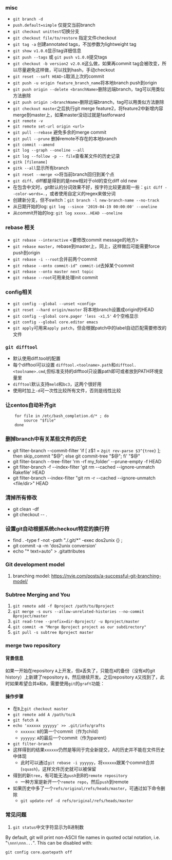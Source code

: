 ### misc
- `git branch -d`
- `push.default=simple` 仅提交当前branch
- `git checkout unittest`切换分支
- `git checkout file/to/restore` 指定文件checkout
- `git tag -a` 创建annotated tags，不加参数为lightweight tag
- `git show v1.0.0`显示tag详细信息
- `git push --tags` 或 `git push v1.0.0`提交tags
- `git checkout -b version2 v2.0.0`这么做，如果再commit tag会被改变，所以尽量避免这样做，可以找到hash，手动checkout
- `git reset --soft HEAD~1`取消上次的commit
- `git push -u origin feature_branch_name`将本地branch push到origin
- `git push origin --delete <branchName>`删除远端branch，tag可以用类似方法删除
- `git push origin :<branchName>`删除远端branch，tag可以用类似方法删除
- `git checkout master`之后执行git merge feature2，将feature2中新增内容merge到master上，如果master没动过就是fastforward
- `git remote -v`
- `git remote set-url origin <url>`
- `git pull --rebase` 避免多余的merge commit
- `git pull --prune` 删掉remote不存在的本地branch
- `git commit --amend`
- `git log --graph --oneline --all`
- `git log --follow -p -- file`查看某文件的历史记录
- `gitk [filename]`
- `gitk --all`显示所有branch
- `git reset --merge <>`将当前branch回归到某个点
- `git diff`、diff都是得到的是new相对于old的变化diff old new
- 在包含中文时，git默认的分词效果不好，按字符比较更直观一些：`git diff --color-words=.`，或者使用自定义的regex来做分词
- 创建新分支，但不switch：`git branch -l new-branch-name --no-track`
- 从日期开始的log: `git log --since '2019-04-19 00:00:00' --oneline`
- 从commit开始的log: `git log xxxxx..HEAD --oneline`

### rebase 相关
- `git rebase --interactive` <要修改commit message的地方>
- `git rebase master`，rebase到master上，同上，这样做后可能需要force push到origin
- `git rebase -i --root`合并前两个commit
- `git rebase --onto commit-id^ commit-id`去掉某个commit
- `git rebase --onto master next topic`
- `git rebase --root`可用来处理init commit

### config相关
- `git config --global --unset <config>`
- `git reset --hard origin/master` 将本地branch设置成origin的HEAD
- `git config --global core.pager 'less -x1,5'` 4个空格显示
- `git config --global core.editor emacs`
- `git apply`可用来`apply patch`，但会根据patch中的label自动匹配需要修改的文件

### `git difftool`
- 默认使用diff.tool的配置
- 每个difftool可以设置 `difftool.<toolname>.path`和`difftool.<toolname>.cmd`,但标准支持的difftool只设置path即可或者放到PATH环境变量里
- `difftool`默认支持`meld`和`bc3`，这两个很好用
- 使用时加上`-d`可一次性比较所有文件，否则是线性比较

### 让centos自动补齐git
```
    for file in /etc/bash_completion.d/* ; do
        source "$file"
    done
```

### 删掉branch中有关某些文件的历史
- git filter-branch --commit-filter 'if [ z$1 = z`git rev-parse $3^{tree}` ]; then skip_commit "$@"; else git commit-tree "$@"; fi' "$@"
- git filter-branch --tree-filter 'rm -rf my_folder' --prune-empty -f HEAD
- git filter-branch -f --index-filter 'git rm --cached --ignore-unmatch Rakefile' HEAD
- git filter-branch --index-filter "git rm -r --cached --ignore-unmatch <file/dir>" HEAD

### 清掉所有修改
- git clean -df
- git checkout -- .

### 设置git自动根据系统checkout特定的换行符
- find . -type f -not -path "./.git/*" -exec dos2unix {} \;
- git commit -a -m 'dos2unix conversion'
- echo "* text=auto" > .gitattributes

### Git development model
1. branching model: https://nvie.com/posts/a-successful-git-branching-model/

### Subtree Merging and You
1. `git remote add -f Bproject /path/to/Bproject`
2. `git merge -s ours --allow-unrelated-histories --no-commit Bproject/master`
3. `git read-tree --prefix=dir-Bproject/ -u Bproject/master`
4. `git commit -m "Merge Bproject project as our subdirectory"`
5. `git pull -s subtree Bproject master`

### merge two repository
#### 背景信息
如果一开始在repository `A`上开发，但`A`丢失了，只能在`A`的备份（没有`A`的git history）上新建了repository `B`，然后继续开发。之后repository `A`又找到了，此时如果希望合并`A`和`B`，需要使用`git`的`graft`功能：

#### 操作步骤
- 在`B`上`git checkout master`
- `git remote add A /path/to/A`
- `git fetch A`
- `echo 'xxxxxx yyyyyy' >> .git/info/grafts`
    - `xxxxxx`: `B`的第一个commit（作为child）
    - `yyyyyy`: `A`的最后一个commit（作为parent）
- `git filter-branch`
- 这样得到的结果`xxxxxx`仍然是等同于完全新提交，A的历史并不能在文件历史中体现
    - 此时可以通过`git rebase -i yyyyyy`，将`xxxxxx`跟某个commit合并(`squash`)，这样文件历史就可以被保留
- 得到的新`tree`，有可能无法`push`到B的`remote repository`
    - 一种方案是新开一个`remote repo`，然后`push`到remote
- 如果历史中多了一个`refs/original/refs/heads/master`，可通过如下命令删除
    - `git update-ref -d refs/original/refs/heads/master`

### 常见问题
1. `git status`中文字符显示为8进制数

By default, git will print non-ASCII file names in quoted octal notation, i.e. "`\nnn\nnn...`". This can be disabled with:
```
git config core.quotepath off
```


